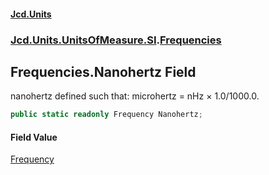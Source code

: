 #### [Jcd.Units](index.md 'index')
### [Jcd.Units.UnitsOfMeasure.SI](Jcd.Units.UnitsOfMeasure.SI.md 'Jcd.Units.UnitsOfMeasure.SI').[Frequencies](Frequencies.md 'Jcd.Units.UnitsOfMeasure.SI.Frequencies')

## Frequencies.Nanohertz Field

nanohertz defined such that: microhertz = nHz × 1.0/1000.0.

```csharp
public static readonly Frequency Nanohertz;
```

#### Field Value
[Frequency](Frequency.md 'Jcd.Units.UnitTypes.Frequency')